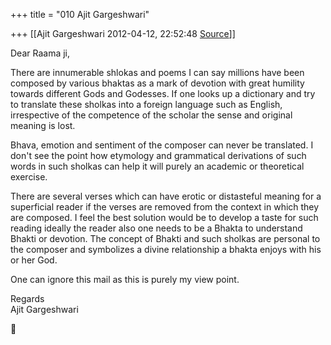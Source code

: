 +++
title = "010 Ajit Gargeshwari"

+++
[[Ajit Gargeshwari	2012-04-12, 22:52:48 [Source](https://groups.google.com/g/samskrita/c/IUE-2A5iV3k)]]



Dear Raama ji,  
  
There are innumerable shlokas and poems I can say millions have been composed by various bhaktas as a mark of devotion with great humility towards different Gods and Godesses. If one looks up a dictionary and try to translate these sholkas into a foreign language such as English, irrespective of the competence of the scholar the sense and original meaning is lost.  
  
Bhava, emotion and sentiment of the composer can never be translated. I don't see the point how etymology and grammatical derivations of such words in such sholkas can help it will purely an academic or theoretical exercise.  
  
There are several verses which can have erotic or distasteful meaning for a superficial reader if the verses are removed from the context in which they are composed. I feel the best solution would be to develop a taste for such reading ideally the reader also one needs to be a Bhakta to understand Bhakti or devotion. The concept of Bhakti and such sholkas are personal to the composer and symbolizes a divine relationship a bhakta enjoys with his or her God.  
  
One can ignore this mail as this is purely my view point.  
  
Regards  
Ajit Gargeshwari



